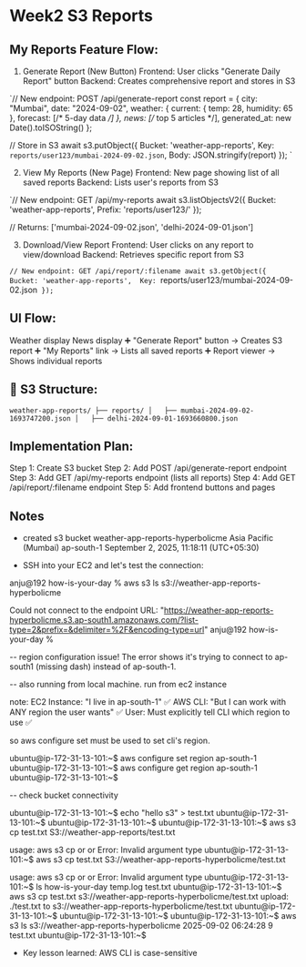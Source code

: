 # Week2 S3 Reports


## My Reports Feature Flow:

1. Generate Report (New Button)
Frontend: User clicks "Generate Daily Report" button
Backend: Creates comprehensive report and stores in S3

`// New endpoint: POST /api/generate-report
const report = {
  city: "Mumbai",
  date: "2024-09-02",
  weather: {
    current: { temp: 28, humidity: 65 },
    forecast: [/* 5-day data */]
  },
  news: [/* top 5 articles */],
  generated_at: new Date().toISOString()
};

// Store in S3
await s3.putObject({
  Bucket: 'weather-app-reports',
  Key: `reports/user123/mumbai-2024-09-02.json`,
  Body: JSON.stringify(report)
});
`

2. View My Reports (New Page)
Frontend: New page showing list of all saved reports
Backend: Lists user's reports from S3

`// New endpoint: GET /api/my-reports
await s3.listObjectsV2({
  Bucket: 'weather-app-reports',
  Prefix: 'reports/user123/'
});

// Returns: ['mumbai-2024-09-02.json', 'delhi-2024-09-01.json']

3. Download/View Report
Frontend: User clicks on any report to view/download
Backend: Retrieves specific report from S3

`// New endpoint: GET /api/report/:filename
await s3.getObject({
  Bucket: 'weather-app-reports', 
  Key: `reports/user123/mumbai-2024-09-02.json`
});`


## UI Flow:

Weather display
News display
➕ "Generate Report" button → Creates S3 report
➕ "My Reports" link → Lists all saved reports
➕ Report viewer → Shows individual reports


## 📁 S3 Structure:

`weather-app-reports/
├── reports/
│   ├── mumbai-2024-09-02-1693747200.json
│   ├── delhi-2024-09-01-1693660800.json`


## Implementation Plan:

Step 1: Create S3 bucket
Step 2: Add POST /api/generate-report endpoint
Step 3: Add GET /api/my-reports endpoint (lists all reports)
Step 4: Add GET /api/report/:filename endpoint
Step 5: Add frontend buttons and pages

## Notes

- created s3 bucket
weather-app-reports-hyperbolicme
Asia Pacific (Mumbai) ap-south-1
September 2, 2025, 11:18:11 (UTC+05:30)

- SSH into your EC2 and let's test the connection:

anju@192 how-is-your-day % aws s3 ls s3://weather-app-reports-hyperbolicme

Could not connect to the endpoint URL: "https://weather-app-reports-hyperbolicme.s3.ap-south1.amazonaws.com/?list-type=2&prefix=&delimiter=%2F&encoding-type=url"
anju@192 how-is-your-day % 


-- region configuration issue!
The error shows it's trying to connect to ap-south1 (missing dash) instead of ap-south-1.

-- also running from local machine. run from ec2 instance

note: EC2 Instance: "I live in ap-south-1" ✅
AWS CLI: "But I can work with ANY region the user wants" ✅
User: Must explicitly tell CLI which region to use ✅

so aws configure set must be used to set cli's region.

ubuntu@ip-172-31-13-101:~$ aws configure set region ap-south-1
ubuntu@ip-172-31-13-101:~$ aws configure get region
ap-south-1
ubuntu@ip-172-31-13-101:~$ 

-- check bucket connectivity

ubuntu@ip-172-31-13-101:~$ echo "hello s3" > test.txt
ubuntu@ip-172-31-13-101:~$ 
ubuntu@ip-172-31-13-101:~$ 
ubuntu@ip-172-31-13-101:~$ aws s3 cp test.txt S3://weather-app-reports/test.txt

usage: aws s3 cp <LocalPath> <S3Uri> or <S3Uri> <LocalPath> or <S3Uri> <S3Uri>
Error: Invalid argument type
ubuntu@ip-172-31-13-101:~$ aws s3 cp test.txt S3://weather-app-reports-hyperbolicme/test.txt

usage: aws s3 cp <LocalPath> <S3Uri> or <S3Uri> <LocalPath> or <S3Uri> <S3Uri>
Error: Invalid argument type
ubuntu@ip-172-31-13-101:~$ ls
how-is-your-day  temp.log  test.txt
ubuntu@ip-172-31-13-101:~$ aws s3 cp test.txt s3://weather-app-reports-hyperbolicme/test.txt
upload: ./test.txt to s3://weather-app-reports-hyperbolicme/test.txt
ubuntu@ip-172-31-13-101:~$ 
ubuntu@ip-172-31-13-101:~$ 
ubuntu@ip-172-31-13-101:~$ aws s3 ls s3://weather-app-reports-hyperbolicme
2025-09-02 06:24:28          9 test.txt
ubuntu@ip-172-31-13-101:~$ 

* Key lesson learned: AWS CLI is case-sensitive 






